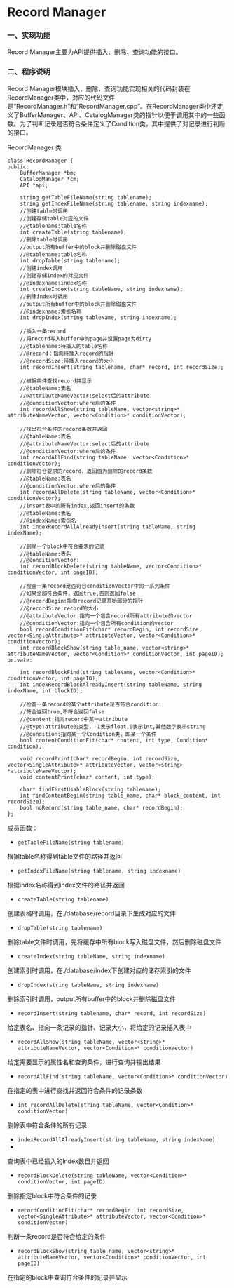 # Record Manager
### 一、实现功能
Record Manager主要为API提供插入、删除、查询功能的接口。
### 二、程序说明
Record Manager模块插入、删除、查询功能实现相关的代码封装在RecordManager类中，对应的代码文件是“RecordManager.h”和“RecordManager.cpp”。在RecordManager类中还定义了BufferManager、API、CatalogManager类的指针以便于调用其中的一些函数。为了判断记录是否符合条件定义了Condition类，其中提供了对记录进行判断的接口。

RecordManager 类

```
class RecordManager {
public:
	BufferManager *bm;
	CatalogManager *cm;
	API *api;

	string getTableFileName(string tablename);
	string getIndexFileName(string tablename, string indexname);
	//创建table时调用
	//创建存储table对应的文件
	//@tablename:table名称
	int createTable(string tablename);
	//删除table时调用
	//output所有buffer中的block并删除磁盘文件
	//@tablename:table名称
	int dropTable(string tablename);
	//创建index调用
	//创建存储index的对应文件
	//@indexname:index名称
	int createIndex(string tableName, string indexname);
	//删除index时调用
	//output所有buffer中的block并删除磁盘文件
	//@indexname:索引名称
	int dropIndex(string tableName, string indexname);

	//插入一条record
	//将record写入buffer中的page并设置page为dirty
	//@tablename:待插入的table名称
	//@record：指向待插入record的指针
	//@recordSize:待插入record的大小
	int recordInsert(string tablename, char* record, int recordSize);

	//根据条件查找record并显示
	//@tableName:表名
	//@attributeNameVector:select后的attribute
	//@conditionVector:where后的条件
	int recordAllShow(string tableName, vector<string>* attributeNameVector, vector<Condition>* conditionVector);

	//找出符合条件的record条数并返回
	//@tableName:表名
	//@attributeNameVector:select后的attribute
	//@conditionVector:where后的条件
	int recordAllFind(string tableName, vector<Condition>* conditionVector);
	//删除符合要求的record，返回值为删除的record条数
	//@tableName:表名
	//@conditionVector:where后的条件
	int recordAllDelete(string tableName, vector<Condition>* conditionVector);
	//insert表中的所有index,返回insert的条数
	//@tableName:表名
	//@indexName:索引名
	int indexRecordAllAlreadyInsert(string tableName, string indexName);

    //删除一个block中符合要求的记录
    //@tableName:表名
    //@conditionVector:
	int recordBlockDelete(string tableName, vector<Condition>* conditionVector, int pageID);

	//检查一条record是否符合conditionVector中的一系列条件
	//如果全部符合条件，返回true,否则返回false
	//@recordBegin:指向record记录开始部分的指针
	//@recordSize:record的大小
	//@attributeVector:指向一个包含record所有attribute的vector
	//@conditionVector:指向一个包含所有condition的vector
	bool recordConditionFit(char* recordBegin, int recordSize, vector<SingleAttribute>* attributeVector, vector<Condition>* conditionVector);
	int recordBlockShow(string table_name, vector<string>* attributeNameVector, vector<Condition>* conditionVector, int pageID);
private:
	
	int recordBlockFind(string tableName, vector<Condition>* conditionVector, int pageID);
	int indexRecordBlockAlreadyInsert(string tableName, string indexName, int blockID);

	//检查一条record的某个attribute是否符合condition
	//符合返回true,不符合返回false
	//@content:指向record中某一attribute
	//@type:attribute的类型，-1表示float,0表示int,其他数字表示string
	//@condition:指向某一个Condition类，即某一个条件
	bool contentConditionFit(char* content, int type, Condition* condition);

	void recordPrint(char* recordBegin, int recordSize, vector<SingleAttribute>* attributeVector, vector<string> *attributeNameVector);
	void contentPrint(char* content, int type);

	char* findFirstUsableBlock(string tablename);
	int findContentBegin(string table_name, char* block_content, int recordSize);
	bool noRecord(string table_name, char* recordBegin);
};
```
成员函数：

- ```getTableFileName(string tablename)```

根据table名称得到table文件的路径并返回
- ```getIndexFileName(string tablename, string indexname)```

根据index名称得到index文件的路径并返回
- ```createTable(string tablename)```

创建表格时调用，在./database/record目录下生成对应的文件
- ```dropTable(string tablename)```

删除table文件时调用，先将缓存中所有block写入磁盘文件，然后删除磁盘文件
- ```createIndex(string tableName, string indexname)```

创建索引时调用，在./database/index下创建对应的储存索引的文件
- ```dropIndex(string tableName, string indexname)```

删除索引时调用，output所有buffer中的block并删除磁盘文件
- ```recordInsert(string tablename, char* record, int recordSize)```

给定表名、指向一条记录的指针、记录大小，将给定的记录插入表中
- ```recordAllShow(string tableName, vector<string>* attributeNameVector, vector<Condition>* conditionVector)```

给定需要显示的属性名和查询条件，进行查询并输出结果

- ```recordAllFind(string tableName, vector<Condition>* conditionVector)```

在指定的表中进行查找并返回符合条件的记录条数

- ```int recordAllDelete(string tableName, vector<Condition>* conditionVector)```

删除表中符合条件的所有记录

- ```indexRecordAllAlreadyInsert(string tableName, string indexName)```
- 
查询表中已经插入的Index数目并返回

- ```recordBlockDelete(string tableName, vector<Condition>* conditionVector, int pageID)```

删除指定block中符合条件的记录

- ```recordConditionFit(char* recordBegin, int recordSize, vector<SingleAttribute>* attributeVector, vector<Condition>* conditionVector)```

判断一条record是否符合给定的条件

- ```recordBlockShow(string table_name, vector<string>* attributeNameVector, vector<Condition>* conditionVector, int pageID)```

在指定的block中查询符合条件的记录并显示




